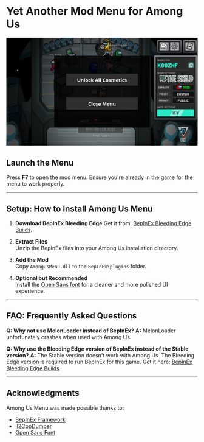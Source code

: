 # **Yet Another Mod Menu for Among Us**

![Preview of Among Us Menu](AmongUsMenu.png)

## **Launch the Menu**
Press **F7** to open the mod menu. Ensure you're already in the game for the menu to work properly.

---

## **Setup: How to Install Among Us Menu**

1. **Download BepInEx Bleeding Edge**
   Get it from: [BepInEx Bleeding Edge Builds](https://builds.bepinex.dev/projects/bepinex_be).

2. **Extract Files**  
   Unzip the BepInEx files into your Among Us installation directory.

3. **Add the Mod**  
   Copy `AmongUsMenu.dll` to the `BepInEx\plugins` folder.

4. **Optional but Recommended**  
   Install the [Open Sans font](https://fonts.google.com/specimen/Open+Sans) for a cleaner and more polished UI experience.

---

## **FAQ: Frequently Asked Questions**

**Q: Why not use MelonLoader instead of BepInEx?**
**A:** MelonLoader unfortunately crashes when used with Among Us.

**Q: Why use the Bleeding Edge version of BepInEx instead of the Stable version?**
**A:** The Stable version doesn't work with Among Us. The Bleeding Edge version is required to run BepInEx for this game.
Get it here: [BepInEx Bleeding Edge Builds](https://builds.bepinex.dev/projects/bepinex_be).

---

## **Acknowledgments**
Among Us Menu was made possible thanks to:
- [BepInEx Framework](https://github.com/BepInEx/BepInEx)
- [Il2CppDumper](https://github.com/Perfare/Il2CppDumper)
- [Open Sans Font](https://fonts.google.com/specimen/Open+Sans)

